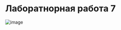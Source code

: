 # Лаборатнорная работа 7
![image](https://github.com/Tuktaruova/LR7/assets/118250481/f5046ffd-82ac-41d5-8fd1-dbca86522e01)
